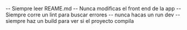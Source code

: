 -- Siempre leer REAME.md
-- Nunca modificas el front end de la app
-- Siempre corre un lint para buscar errores
-- nunca hacas un run dev
-- siempre haz un build para ver si el proyecto compila
